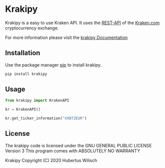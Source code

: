 # Krakipy
Krakipy is a easy to use Kraken API.
It uses the [REST-API](https://www.kraken.com/features/api) of the [Kraken.com](https://www.kraken.com) cryptocurrency exchange.

For more information please visit the [krakipy Documentation](https://krakipy.readthedocs.io/en/latest/)

## Installation

Use the package manager [pip](https://pip.pypa.io/en/stable/) to install krakipy.

```bash
pip install krakipy
```

## Usage

```python
from krakipy import KrakenAPI

kr = KrakenAPI()

kr.get_ticker_information("XXBTZEUR")
```

## License

The krakipy code is licensed under the GNU GENERAL PUBLIC LICENSE Version 3
This program comes with ABSOLUTELY NO WARRANTY

Krakipy  Copyright (C) 2020  Hubertus Wilisch